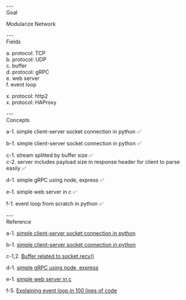 ---\
Goal

Modularize Network



---\
Fields

a. protocol: TCP\
b. protocol: UDP\
c. buffer\
d. protocol: gRPC\
e. web server\
f. event loop

x. protocol: http2\
x. protocol: HAProxy

---\
Concepts


a-1. simple client-server socket connection in python :white_check_mark:

b-1. simple client-server socket connection in python :white_check_mark:

c-1. stream splitted by buffer size :white_check_mark:\
c-2. server includes payload size in response header for client to parse easily :white_check_mark:

d-1. simple gRPC using node, express :white_check_mark:

e-1. simple web server in c :white_check_mark:

f-1. event loop from scratch in python :white_check_mark:

---\
Reference


a-1. [simple client-server socket connection in python](https://cumulativebackendstack.blogspot.com/2021/03/tcp-with-socket-programming-in-python-1.html)

b-1. [simple client-server socket connection in python](https://cumulativebackendstack.blogspot.com/2021/03/udp-with-python-udpuser-datagram.html)

c-1,2. [Buffer related to socket.recv()](https://cumulativebackendstack.blogspot.com/2021/03/buffer-related-to-socketrecv.html)

d-1. [simple gRPC using node, express](https://blog.naver.com/jhc9639/222642712063)

e-1. [simple web server in c](https://github.com/infraredCoding/cerveur.git)

f-5. [Explaining event loop in 100 lines of code](https://iximiuz.com/en/posts/explain-event-loop-in-100-lines-of-code/)

